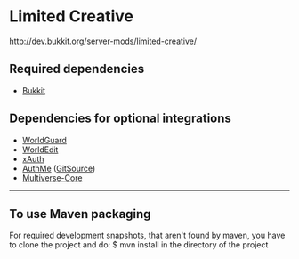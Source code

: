 # Limited Creative
http://dev.bukkit.org/server-mods/limited-creative/

Required dependencies
---------------------

* [Bukkit](https://github.com/Bukkit/Bukkit)

Dependencies for optional integrations
--------------------------------------

* [WorldGuard](https://github.com/sk89q/worldguard)
* [WorldEdit](https://github.com/sk89q/worldedit)
* [xAuth](http://dev.bukkit.org/server-mods/xauth/)
* [AuthMe](http://dev.bukkit.org/server-mods/authme-reloaded/) ([GitSource](https://github.com/Multiplayer-italia/AuthMe-Reloaded))
* [Multiverse-Core](http://dev.bukkit.org/server-mods/multiverse-core/)

----

To use Maven packaging
----------------------

For required development snapshots, that aren't found by maven, you have to clone the project and do:
$ mvn install
in the directory of the project
